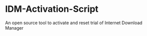 # IDM-Activation-Script
An open source tool to activate and reset trial of Internet Download Manager
